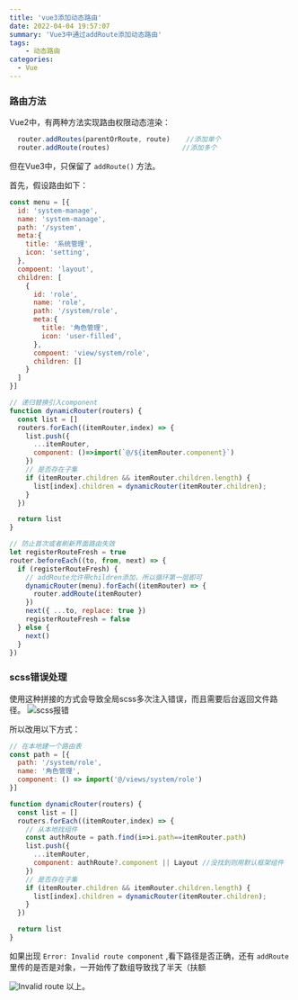 ```yaml
---
title: 'vue3添加动态路由'
date: 2022-04-04 19:57:07
summary: 'Vue3中通过addRoute添加动态路由'
tags: 
	- 动态路由
categories:
  - Vue
---
```


### 路由方法
Vue2中，有两种方法实现路由权限动态渲染：
```js
  router.addRoutes(parentOrRoute, route)    //添加单个
  router.addRoute(routes)                  //添加多个
```
但在Vue3中，只保留了 `addRoute()` 方法。

首先，假设路由如下：

```js
const menu = [{
  id: 'system-manage',
  name: 'system-manage',
  path: '/system',
  meta:{
    title: '系统管理',
    icon: 'setting',
  },
  compoent: 'layout',
  children: [
    {
      id: 'role',
      name: 'role',
      path: '/system/role',
      meta:{
        title: '角色管理',
        icon: 'user-filled',
      },
      compoent: 'view/system/role',
      children: []
    }
  ]
}]
```

```js
// 递归替换引入component
function dynamicRouter(routers) {
  const list = []
  routers.forEach((itemRouter,index) => {
    list.push({
      ...itemRouter,
      component: ()=>import(`@/${itemRouter.component}`)
    })
    // 是否存在子集
    if (itemRouter.children && itemRouter.children.length) {
      list[index].children = dynamicRouter(itemRouter.children);
    }
  })

  return list
}

// 防止首次或者刷新界面路由失效
let registerRouteFresh = true
router.beforeEach((to, from, next) => {
  if (registerRouteFresh) {
    // addRoute允许带children添加，所以循环第一层即可
    dynamicRouter(menu).forEach((itemRouter) => {
      router.addRoute(itemRouter)
    })
    next({ ...to, replace: true })
    registerRouteFresh = false
  } else {
    next()
  }
})

```

### scss错误处理

使用这种拼接的方式会导致全局scss多次注入错误，而且需要后台返回文件路径。
![scss报错](https://img-blog.csdnimg.cn/e8e689917c57445db8a85f4a80808ad8.png?x-oss-process=image/watermark,type_d3F5LXplbmhlaQ,shadow_50,text_Q1NETiBAZm1s5rW35qOg,size_20,color_FFFFFF,t_70,g_se,x_16#pic_center)


所以改用以下方式：
```js
// 在本地建一个路由表
const path = [{
  path: '/system/role',
  name: '角色管理',
  component: () => import('@/views/system/role')
}]

function dynamicRouter(routers) {
  const list = []
  routers.forEach((itemRouter,index) => {
    // 从本地找组件
    const authRoute = path.find(i=>i.path==itemRouter.path)
    list.push({
      ...itemRouter,
      component: authRoute?.component || Layout //没找到则用默认框架组件
    })
    // 是否存在子集
    if (itemRouter.children && itemRouter.children.length) {
      list[index].children = dynamicRouter(itemRouter.children);
    }
  })

  return list
}
```

如果出现 `Error: Invalid route component` ,看下路径是否正确，还有 `addRoute` 里传的是否是对象，一开始传了数组导致找了半天（扶额

![Invalid route](https://img-blog.csdnimg.cn/548a70ca5d0e4b1db2d15622a4ee2689.png#pic_center)
以上。